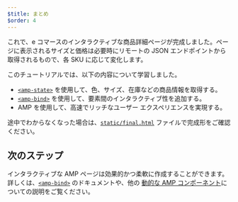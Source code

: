 ```yaml
---
$title: まとめ
$order: 4
---
```


これで、e コマースのインタラクティブな商品詳細ページが完成しました。ページに表示されるサイズと価格は必要時にリモートの JSON エンドポイントから取得されるもので、各 SKU に応じて変化します。

このチュートリアルでは、以下の内容について学習しました。

- [`<amp-state>`](/ja/docs/reference/components/amp-bind.html#state) を使用して、色、サイズ、在庫などの商品情報を取得する。
- [`<amp-bind>`](/ja/docs/reference/components/amp-bind.html) を使用して、要素間のインタラクティブ性を追加する。
- AMP を使用して、高速でリッチなユーザー エクスペリエンスを実現する。

途中でわからなくなった場合は、[`static/final.html`](https://github.com/googlecodelabs/advanced-interactivity-in-amp/blob/master/static/final.html) ファイルで完成形をご確認ください。


## 次のステップ

インタラクティブな AMP ページは効果的かつ柔軟に作成することができます。詳しくは、[`<amp-bind>`](https://www.ampproject.org/ja/docs/reference/components/amp-bind.html) のドキュメントや、他の [動的な AMP コンポーネント](https://www.ampproject.org/ja/docs/reference/components#dynamic-content)についての説明をご覧ください。
 
